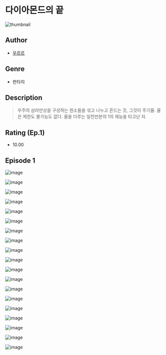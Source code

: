 # 다이아몬드의 끝
![thumbnail](https://image-comic.pstatic.net/user_contents_data/challenge_comic/2023/05/25/309303/upload_3774639022579868215_480x623.jpeg)

## Author
- [우르르](https://comic.naver.com/artistTitle?id=309303)

## Genre
- 판타지

## Description
> 우주의 삼라만상을 구성하는 원소들을 섞고 나누고 흔드는 것, 그것이 주기율. 율은 제한도 불가능도 없다. 율을 다루는 일천만분의 1의 재능을 타고난 자.


## Rating (Ep.1)
- 10.00

## Episode 1
![image](https://image-comic.pstatic.net/user_contents_data/challenge_comic/2023/05/25/309303/upload_7219613672085152563.jpeg)

![image](https://image-comic.pstatic.net/user_contents_data/challenge_comic/2023/05/25/309303/upload_7364336696767885409.jpeg)

![image](https://image-comic.pstatic.net/user_contents_data/challenge_comic/2023/05/25/309303/upload_7221303445346924599.jpeg)

![image](https://image-comic.pstatic.net/user_contents_data/challenge_comic/2023/05/25/309303/upload_3760615868543166002.jpeg)

![image](https://image-comic.pstatic.net/user_contents_data/challenge_comic/2023/05/25/309303/upload_7220786637015770165.jpeg)

![image](https://image-comic.pstatic.net/user_contents_data/challenge_comic/2023/05/25/309303/upload_7306635408893686884.jpeg)

![image](https://image-comic.pstatic.net/user_contents_data/challenge_comic/2023/05/25/309303/upload_3906648802385410105.jpeg)

![image](https://image-comic.pstatic.net/user_contents_data/challenge_comic/2023/05/25/309303/upload_3774359974380124514.jpeg)

![image](https://image-comic.pstatic.net/user_contents_data/challenge_comic/2023/05/25/309303/upload_3703478651508110896.jpeg)

![image](https://image-comic.pstatic.net/user_contents_data/challenge_comic/2023/05/25/309303/upload_4063151101358715957.jpeg)

![image](https://image-comic.pstatic.net/user_contents_data/challenge_comic/2023/05/25/309303/upload_3979321934812165476.jpeg)

![image](https://image-comic.pstatic.net/user_contents_data/challenge_comic/2023/05/25/309303/upload_7077750293221423157.jpeg)

![image](https://image-comic.pstatic.net/user_contents_data/challenge_comic/2023/05/25/309303/upload_3690808085701539641.jpeg)

![image](https://image-comic.pstatic.net/user_contents_data/challenge_comic/2023/05/25/309303/upload_3760841264953702753.jpeg)

![image](https://image-comic.pstatic.net/user_contents_data/challenge_comic/2023/05/25/309303/upload_3835155038802830128.jpeg)

![image](https://image-comic.pstatic.net/user_contents_data/challenge_comic/2023/05/25/309303/upload_3617909154862229049.jpeg)

![image](https://image-comic.pstatic.net/user_contents_data/challenge_comic/2023/05/25/309303/upload_7148111129488800097.jpeg)

![image](https://image-comic.pstatic.net/user_contents_data/challenge_comic/2023/05/25/309303/upload_7075545775945115186.jpeg)

![image](https://image-comic.pstatic.net/user_contents_data/challenge_comic/2023/05/25/309303/upload_7220453522811468080.jpeg)
